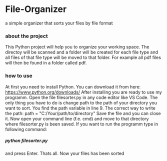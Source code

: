 # File-Organizer
a simple organizer that sorts your files by file format

### about the project
This Python project will help you to organize your working space. The directoy will be scanned and a folder will be created for each file type and all files of that file type will be moved to that folder. For example all pdf files will then be found in a folder called pdf.

### how to use
At first you need to install Python. You can download it from here: https://www.python.org/downloads/
After installing you are ready to use my programm. Open the file filesorter.py in any code editor like VS Code. The only thing you have to do is change path to the path of your directory you want to sort. You find the path variable in line 9.
The correct way to write the path: path = "C:/Your/path/to/directory"
Save the file and you can close it. Now open your command line (f.e. cmd) and move to that directory where filesorter.py is been saved. If you want to run the programm type in following command: 
##### python filesorter.py
and press Enter. Thats all. Now your files has been sorted

